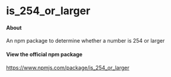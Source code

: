 # is_254_or_larger

#### About
An npm package to determine whether a number is 254 or larger

#### View the official npm package
https://www.npmjs.com/package/is_254_or_larger
